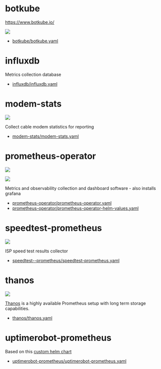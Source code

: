 # botkube

https://www.botkube.io/

![](https://i.imgur.com/yQ8sqtK.png)

* [botkube/botkube.yaml](botkube/botkube.yaml)

# influxdb

Metrics collection database

* [influxdb/influxdb.yaml](influxdb/influxdb.yaml)

# modem-stats

![](https://i.imgur.com/muHDysr.png)

Collect cable modem statistics for reporting

* [modem-stats/modem-stats.yaml](modem-stats/modem-stats.yaml)

# prometheus-operator

![](https://i.imgur.com/xFOepF3.png)

![](https://i.imgur.com/hTo49Uo.png)

Metrics and observability collection and dashboard software - also installs grafana

* [prometheus-operator/prometheus-operator.yaml](prometheus-operator/prometheus-operator.yaml)
* [prometheus-operator/prometheus-operator-helm-values.yaml](prometheus-operator/prometheus-operator-helm-values.yaml)

# speedtest-prometheus

![](https://i.imgur.com/avohPk6.png)

ISP speed test results collector

* [speedtest--prometheus/speedtest-prometheus.yaml](speedtest-prometheus/speedtest-prometheus.yaml)

# thanos

![](https://i.imgur.com/IeWqEIB.png)

[Thanos](https://github.com/thanos-io/thanos) is a highly available Prometheus setup with long term storage capabilities.

* [thanos/thanos.yaml](thanos/thanos.yaml)

# uptimerobot-prometheus

Based on this [custom helm chart](https://github.com/k8s-at-home/charts/tree/master/charts/uptimerobot-prometheus)

* [uptimerobot-prometheus/uptimerobot-prometheus.yaml](uptimerobot-prometheus/-prometheusuptimerobot.yaml)
